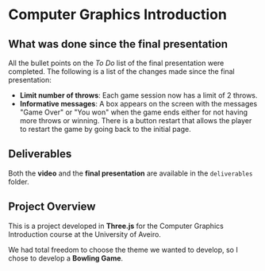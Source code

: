 # Computer Graphics Introduction

## What was done since the final presentation
All the bullet points on the *To Do* list of the final presentation were completed. The following is a list of the changes made since the final presentation:
-   **Limit number of throws**: Each game session now has a limit of 2 throws.
-   **Informative messages**: A box appears on the screen with the messages "Game Over" or "You won" when the game ends either for not having more throws or winning. There is a button restart that allows the player to restart the game by going back to the initial page.

## Deliverables
Both the **video** and the **final presentation** are available in the `deliverables` folder.

## Project Overview

This is a project developed in **Three.js** for the Computer Graphics Introduction course at the University of Aveiro.

We had total freedom to choose the theme we wanted to develop, so I chose to develop a **Bowling Game**.